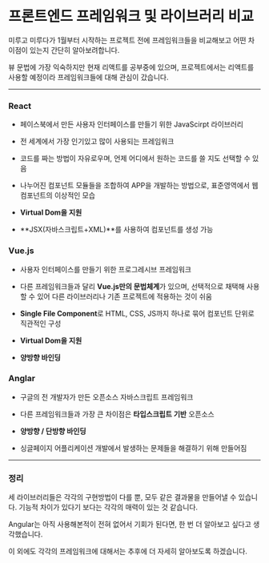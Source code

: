 # 프론트엔드 프레임워크 및 라이브러리 비교

미루고 미루다가 1월부터 시작하는 프로젝트 전에 프레임워크들을 비교해보고 어떤 차이점이 있는지 간단히 알아보려합니다.

뷰 문법에 가장 익숙하지만 현재 리액트를 공부중에 있으며, 프로젝트에서는 리액트를 사용할 예정이라 프레임워크들에 대해 관심이 갔습니다.

</n>

---

### React

- 페이스북에서 만든 사용자 인터페이스를 만들기 위한 JavaScirpt 라이브러리
- 전 세계에서 가장 인기있고 많이 사용되는 프레임워크

- 코드를 짜는 방법이 자유로우며, 언제 어디에서 원하는 코드를 쓸 지도 선택할 수 있음

- 나누어진 컴포넌트 모듈들을 조합하여 APP을 개발하는 방법으로, 표준영역에서 웹 컴포넌트의 이상적인 모습

- **Virtual Dom을 지원**

- **JSX(자바스크립트+XML)**를 사용하여 컴포넌트를 생성 가능

</n>

### Vue.js

- 사용자 인터페이스를 만들기 위한 프로그레시브 프레임워크

- 다른 프레임워크들과 달리 **Vue.js만의 문법체계**가 있으며, 선택적으로 채택해 사용할 수 있어 다른 라이브러리나 기존 프로젝트에 적용하는 것이 쉬움

- **Single File Component**로 HTML, CSS, JS까지 하나로 묶어 컴포넌트 단위로 직관적인 구성

- **Virtual Dom을 지원**

- **양방향 바인딩**

</n>

### Anglar

- 구글의 전 개발자가 만든 오픈소스 자바스크립트 프레임워크
- 다른 프레임워크들과 가장 큰 차이점은 **타입스크립트 기반** 오픈소스 

- **양방향 / 단방향 바인딩**
- 싱글페이지 어플리케이션 개발에서 발생하는 문제들을 해결하기 위해 만들어짐

</n>

---

### 정리

세 라이브러리들은 각각의 구현방법이 다를 뿐, 모두 같은 결과물을 만들어낼 수 있습니다. 기능적 차이가 있다기 보다는 각각의 매력이 있는 것 같습니다.

Angular는 아직 사용해본적이 전혀 없어서 기회가 된다면, 한 번 더 알아보고 싶다고 생각했습니다. 

이 외에도 각각의 프레임워크에 대해서는 추후에 더 자세히 알아보도록 하겠습니다.

